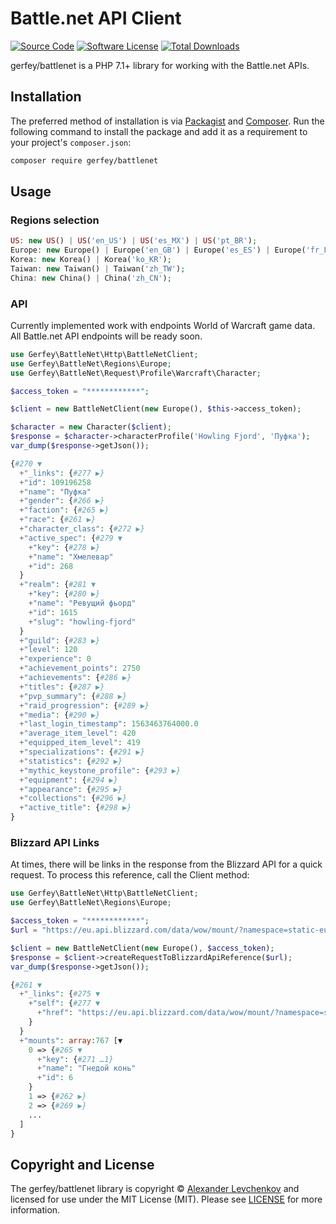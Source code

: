 # Battle.net API Client

[![Source Code][badge-source]][source]
[![Software License][badge-license]][license]
[![Total Downloads][badge-downloads]][downloads]

gerfey/battlenet is a PHP 7.1+ library for working with the Battle.net APIs.

## Installation

The preferred method of installation is via [Packagist][] and [Composer][]. Run
the following command to install the package and add it as a requirement to your
project's `composer.json`:

```bash
composer require gerfey/battlenet
```

## Usage

### Regions selection

```php
US: new US() | US('en_US') | US('es_MX') | US('pt_BR');
Europe: new Europe() | Europe('en_GB') | Europe('es_ES') | Europe('fr_FR') | Europe('ru_RU') | Europe('de_DE') | Europe('pt_PT') | Europe('it_IT');
Korea: new Korea() | Korea('ko_KR');
Taiwan: new Taiwan() | Taiwan('zh_TW');
China: new China() | China('zh_CN');
```

### API

Currently implemented work with endpoints World of Warcraft game data. All Battle.net API endpoints will be ready soon.

```php
use Gerfey\BattleNet\Http\BattleNetClient;
use Gerfey\BattleNet\Regions\Europe;
use Gerfey\BattleNet\Request\Profile\Warcraft\Character;

$access_token = "************";

$client = new BattleNetClient(new Europe(), $this->access_token);

$character = new Character($client);
$response = $character->characterProfile('Howling Fjord', 'Пуфка');
var_dump($response->getJson());

{#270 ▼
  +"_links": {#277 ▶}
  +"id": 109196258
  +"name": "Пуфка"
  +"gender": {#266 ▶}
  +"faction": {#265 ▶}
  +"race": {#261 ▶}
  +"character_class": {#272 ▶}
  +"active_spec": {#279 ▼
    +"key": {#278 ▶}
    +"name": "Хмелевар"
    +"id": 268
  }
  +"realm": {#281 ▼
    +"key": {#280 ▶}
    +"name": "Ревущий фьорд"
    +"id": 1615
    +"slug": "howling-fjord"
  }
  +"guild": {#283 ▶}
  +"level": 120
  +"experience": 0
  +"achievement_points": 2750
  +"achievements": {#286 ▶}
  +"titles": {#287 ▶}
  +"pvp_summary": {#288 ▶}
  +"raid_progression": {#289 ▶}
  +"media": {#290 ▶}
  +"last_login_timestamp": 1563463764000.0
  +"average_item_level": 420
  +"equipped_item_level": 419
  +"specializations": {#291 ▶}
  +"statistics": {#292 ▶}
  +"mythic_keystone_profile": {#293 ▶}
  +"equipment": {#294 ▶}
  +"appearance": {#295 ▶}
  +"collections": {#296 ▶}
  +"active_title": {#298 ▶}
}
```

### Blizzard API Links
At times, there will be links in the response from the Blizzard API for a quick request.
To process this reference, call the Client method:
```php
use Gerfey\BattleNet\Http\BattleNetClient;
use Gerfey\BattleNet\Regions\Europe;

$access_token = "************";
$url = "https://eu.api.blizzard.com/data/wow/mount/?namespace=static-eu";

$client = new BattleNetClient(new Europe(), $access_token);
$response = $client->createRequestToBlizzardApiReference($url);
var_dump($response->getJson());

{#261 ▼
  +"_links": {#275 ▼
    +"self": {#277 ▼
      +"href": "https://eu.api.blizzard.com/data/wow/mount/?namespace=static-8.2.0_30827-eu"
    }
  }
  +"mounts": array:767 [▼
    0 => {#265 ▼
      +"key": {#271 …1}
      +"name": "Гнедой конь"
      +"id": 6
    }
    1 => {#262 ▶}
    2 => {#269 ▶}
    ...
  ]
}
```
 
## Copyright and License

The gerfey/battlenet library is copyright © [Alexander Levchenkov](https://vk.com/gerfey) and
licensed for use under the MIT License (MIT). Please see [LICENSE][] for more
information.

[packagist]: https://packagist.org/packages/gerfey/battlenet
[composer]: http://getcomposer.org/
[http-interop/http-factory-guzzle]: https://packagist.org/packages/http-interop/http-factory-guzzle
[guzzlehttp/guzzle]: https://packagist.org/packages/guzzlehttp/guzzle

[badge-source]: https://img.shields.io/badge/source-gerfey/battlenet-blue.svg?style=flat-square
[badge-license]: https://img.shields.io/badge/license-MIT-brightgreen.svg?style=flat-square
[badge-build]: https://img.shields.io/travis/gerfey/battlenet/master.svg?style=flat-square
[badge-downloads]: https://img.shields.io/packagist/dt/gerfey/battlenet.svg?style=flat-square

[source]: https://github.com/gerfey/battlenet
[release]: https://packagist.org/packages/gerfey/battlenet
[license]: https://github.com/gerfey/battlenet/blob/master/LICENSE
[build]: https://travis-ci.org/gerfey/battlenet
[downloads]: https://packagist.org/packages/gerfey/battlenet
